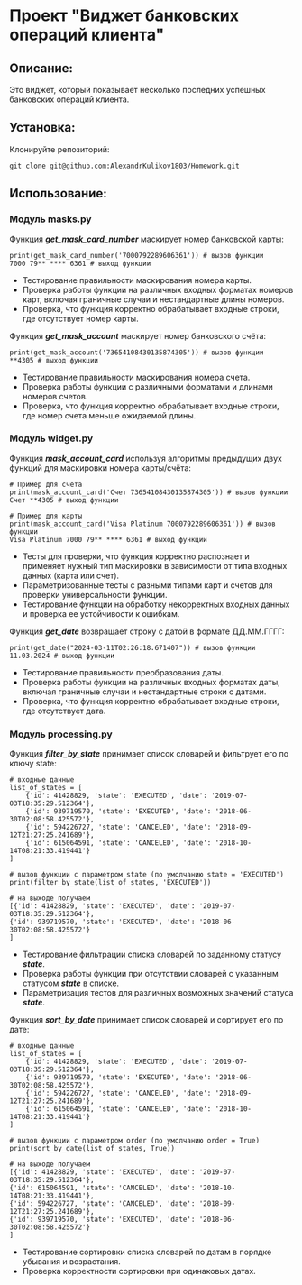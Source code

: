 # Проект "Виджет банковских операций клиента"

## Описание:

Это виджет, который показывает несколько последних успешных банковских операций клиента.

## Установка:

Клонируйте репозиторий:

```
git clone git@github.com:AlexandrKulikov1803/Homework.git
```

## Использование:

### Модуль masks.py

Функция ***get_mask_card_number*** маскирует номер банковской карты:

```
print(get_mask_card_number('7000792289606361')) # вызов функции
7000 79** **** 6361 # выход функции
```

+ Тестирование правильности маскирования номера карты.
+ Проверка работы функции на различных входных форматах номеров карт, включая граничные случаи и нестандартные длины
  номеров.
+ Проверка, что функция корректно обрабатывает входные строки, где отсутствует номер карты.

Функция ***get_mask_account*** маскирует номер банковского счёта:

```
print(get_mask_account('73654108430135874305')) # вызов функции
**4305 # выход функции
```

+ Тестирование правильности маскирования номера счета.
+ Проверка работы функции с различными форматами и длинами номеров счетов.
+ Проверка, что функция корректно обрабатывает входные строки, где номер счета меньше ожидаемой длины.

### Модуль widget.py

Функция ***mask_account_card*** используя алгоритмы предыдущих двух функций для маскировки номера карты/счёта:

```
# Пример для счёта
print(mask_account_card('Счет 73654108430135874305')) # вызов функции
Счет **4305 # выход функции

# Пример для карты
print(mask_account_card('Visa Platinum 7000792289606361')) # вызов функции
Visa Platinum 7000 79** **** 6361 # выход функции
```

+ Тесты для проверки, что функция корректно распознает и применяет нужный тип маскировки в зависимости от типа входных
  данных (карта или счет).
+ Параметризованные тесты с разными типами карт и счетов для проверки универсальности функции.
+ Тестирование функции на обработку некорректных входных данных и проверка ее устойчивости к ошибкам.

Функция ***get_date*** возвращает строку с датой в формате ДД.ММ.ГГГГ:

```
print(get_date("2024-03-11T02:26:18.671407")) # вызов функции
11.03.2024 # выход функции
```

+ Тестирование правильности преобразования даты.
+ Проверка работы функции на различных входных форматах даты, включая граничные случаи и нестандартные строки с датами.
+ Проверка, что функция корректно обрабатывает входные строки, где отсутствует дата.

### Модуль processing.py

Функция ***filter_by_state*** принимает список словарей и фильтрует его по ключу state:

```
# входные данные
list_of_states = [
    {'id': 41428829, 'state': 'EXECUTED', 'date': '2019-07-03T18:35:29.512364'},
    {'id': 939719570, 'state': 'EXECUTED', 'date': '2018-06-30T02:08:58.425572'},
    {'id': 594226727, 'state': 'CANCELED', 'date': '2018-09-12T21:27:25.241689'},
    {'id': 615064591, 'state': 'CANCELED', 'date': '2018-10-14T08:21:33.419441'}
]

# вызов функции с параметром state (по умолчанию state = 'EXECUTED')
print(filter_by_state(list_of_states, 'EXECUTED'))

# на выходе получаем
[{'id': 41428829, 'state': 'EXECUTED', 'date': '2019-07-03T18:35:29.512364'}, 
{'id': 939719570, 'state': 'EXECUTED', 'date': '2018-06-30T02:08:58.425572'}
]
```

+ Тестирование фильтрации списка словарей по заданному статусу ***state***.
+ Проверка работы функции при отсутствии словарей с указанным статусом ***state*** в списке.
+ Параметризация тестов для различных возможных значений статуса ***state***.

Функция ***sort_by_date*** принимает список словарей и сортирует его по дате:

```
# входные данные
list_of_states = [
    {'id': 41428829, 'state': 'EXECUTED', 'date': '2019-07-03T18:35:29.512364'},
    {'id': 939719570, 'state': 'EXECUTED', 'date': '2018-06-30T02:08:58.425572'},
    {'id': 594226727, 'state': 'CANCELED', 'date': '2018-09-12T21:27:25.241689'},
    {'id': 615064591, 'state': 'CANCELED', 'date': '2018-10-14T08:21:33.419441'}
]

# вызов функции c параметром order (по умолчанию order = True)
print(sort_by_date(list_of_states, True))

# на выходе получаем
[{'id': 41428829, 'state': 'EXECUTED', 'date': '2019-07-03T18:35:29.512364'}, 
{'id': 615064591, 'state': 'CANCELED', 'date': '2018-10-14T08:21:33.419441'}, 
{'id': 594226727, 'state': 'CANCELED', 'date': '2018-09-12T21:27:25.241689'}, 
{'id': 939719570, 'state': 'EXECUTED', 'date': '2018-06-30T02:08:58.425572'}
]
```

+ Тестирование сортировки списка словарей по датам в порядке убывания и возрастания.
+ Проверка корректности сортировки при одинаковых датах.
